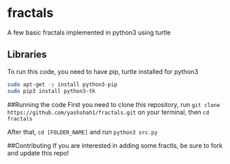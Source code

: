 # fractals
A few basic fractals implemented in python3 using turtle

## Libraries
To run this code, you need to have pip, turtle installed for python3
```bash
sudo apt-get -y install python3-pip
sudo pip3 install python3-tk
```

##Running the code
First you need to clone this repository, run `git clone https://github.com/yashshah1/fractals.git` on your terminal, then `cd fractals`

After that, `cd [FOLDER_NAME]` and run `python3 src.py`



##Contributing
If you are interested in adding some fractls, be sure to fork and update this repo!
